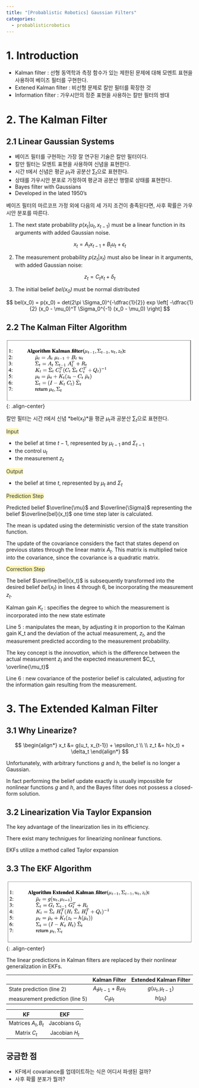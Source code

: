 ```yaml
---
title: "[Probablistic Robotics] Gaussian Filters"
categories:
  - probablisticrobotics
---
```

# 1. Introduction

- Kalman filter : 선형 동역학과 측정 함수가 있는 제한된 문제에 대해 모멘트 표현을 사용하여 베이즈 필터를 구현한다.
- Extened Kalman filter : 비선형 문제로 칼만 필터를 확장한 것
- Information filter : 가우시안의 정준 표현을 사용하는 칼만 필터의 쌍대

# 2. The Kalman Filter

## 2.1 Linear Gaussian Systems

- 베이즈 필터를 구현하는 가장 잘 연구된 기술은 칼만 필터이다.
- 칼만 필터는 모멘트 표현을 사용하여 신념을 표현한다.
- 시간 t에서 신념은 평균 $\mu_t$과 공분산 $\sum_t$으로 표현한다.
- 상태를 가우시안 분포로 가정하여 평균과 공분산 행렬로 상태를 표현한다.
- Bayes filter with Gaussians
- Developed in the lated 1950’s

베이즈 필터의 마르코프 가정 외에 다음의 세 가지 조건이 충족된다면, 사후 확률은 가우시안 분포를 따른다.

1. The next state probability $p(x_t \vert u_t, x_{t-1})$ must be a linear function in its arguments with added Gaussian noise.

$$
x_t = A_t x_{t-1} + B_t u_t + \epsilon_t
$$

2. The measurement probability $p(z_t \vert x_t)$ must also be linear in it arguments, with added Gaussian noise:

$$
z_t = C_t x_t + \delta_t
$$

3. The initial belief *bel($x_0$)* must be normal distributed 

$$
bel(x_0) = p(x_0) = det(2\pi \Sigma_0)^{-\dfrac{1}{2}} exp \left[ -\dfrac{1}{2} (x_0 - \mu_0)^T \Sigma_0^{-1} (x_0 - \mu_0) \right]
$$

## 2.2 The Kalman Filter Algorithm

![](../../../img/probablisticrobotics/kalmanfilter_algorithm.png){: .align-center}

칼만 필터는 시간 $t$에서 신념 *bel($x_t$)*을 평균 $\mu_t$과 공분산 $\sum_t$으로 표현한다.

<span style="color: #2D3748; background-color:#fff5b1;">Input</span>

- the belief at time $t-1$, represented by $\mu_{t-1}$ and $\Sigma_{t-1}$
- the control $u_t$
- the measurement $z_t$

<span style="color: #2D3748; background-color:#fff5b1;">Output</span>

- the belief at time $t$, represented by $\mu_t$ and $\Sigma_t$

<span style="color: #2D3748; background-color:#fff5b1;">Prediction Step</span>

Predicted belief $\overline{\mu}$ and $\overline{\Sigma}$ representing the belief $\overline{bel}(x_t)$ one time step later is calculated.

The mean is updated using the deterministic version of the state transition function.

The update of the covariance considers the fact that states depend on previous states through the linear matrix $A_t$. This matrix is multiplied twice into the covariance, since the covariance is a quadratic matrix.

<span style="color: #2D3748; background-color:#fff5b1;">Correction Step</span>

The belief $\overline{bel}(x_t)$ is subsequently transformed into the desired belief $bel(x_t)$ in lines 4 through 6, be incorporating the measurement $z_t$.

Kalman gain $K_t$ : specifies the degree to which the measurement is incorporated into the new state estimate

Line 5 : manipulates the mean, by adjusting it in proportion to the Kalman gain K_t and the deviation of the actual measurement, $z_t$, and the measurement predicted according to the measurement probability.

The key concept is the *innovation*, which is the difference between the actual measurement $z_t$ and the expected measurement $C_t, \overline{\mu_t}$

Line 6 : new covariance of the posterior belief is calculated, adjusting for the information gain resulting from the measurement.

# 3. The Extended Kalman Filter

## 3.1 Why Linearize?

$$
\begin{align*}
  x_t &= g(u_t, x_{t-1}) + \epsilon_t \\
  \\
  z_t &= h(x_t) + \delta_t
\end{align*}
$$

Unfortunately, with arbitrary functions $g$ and $h$, the belief is no longer a Gaussian.

In fact performing the belief update exactly is usually impossible for nonlinear functions $g$ and $h$, and the Bayes filter does not possess a closed-form solution.

## 3.2 Linearization Via Taylor Expansion

The key advantage of the linearization lies in its efficiency.

There exist many technigues for linearizing nonlinear functions.

EKFs utilize a method called Taylor expansion

## 3.3 The EKF Algorithm

![](../../../img/probablisticrobotics/extendedkalmanfilter_algorithm.png){: .align-center}

The linear predictions in Kalman filters are replaced by their nonlinear generalization in EKFs.

||Kalman Filter|Extended Kalman Filter|
|---|:---:|:---:|
|State prediction (line 2)|$A_t \mu_{t-1} + B_t u_t$|$g(u_t, \mu_{t-1})$|
|measurement prediction (line 5)|$C_t \mu_t$|$h(\mu_t)$|

|KF|EKF|
|:---:|:---:|
|Matrices $A_t, B_t$|Jacobians $G_t$|
|Matrix $C_t$|Jacobian $H_t$|

## 궁금한 점

- KF에서 covariance를 업데이트하는 식은 어디서 파생된 걸까?
- 사후 확률 분포가 뭘까?
